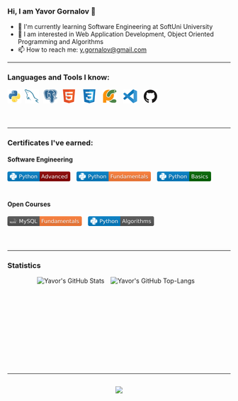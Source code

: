 ### Hi, I am Yavor Gornalov 👋
- 🌱 I'm currently learning Software Engineering at SoftUni University
- 🔭 I am interested in Web Application Development, Object Oriented Programming and Algorithms
- 📫 How to reach me: y.gornalov@gmail.com
<hr />

### Languages and Tools I know:
<div style="display: flex; flex-wrap: wrap">
  <img align="left" alt="python" height="32px" src="./icons/python_original_ico.svg" style="padding-right:0.5em; padding-bottom:0.5em;" />
  <img align="left" alt="mysql" height="32px" src="./icons/mysql_original_ico.svg" style="padding-right:10px; padding-bottom:0.5em;" />
  <img align="left" alt="postgresql" height="32px" src="./icons/postgresql_plain_ico.svg" style="padding-right:10px; padding-bottom:0.5em;" />
  <img align="left" alt="html5" height="32px" src="./icons/html5_original_ico.svg" style="padding-right:1em; padding-bottom:0.5em;" />
  <img align="left" alt="css3" height="32px" src="./icons/css3_original_ico.svg" style="padding-right:1em; padding-bottom:0.5em;" />
  <img align="left" alt="pycharm" height="32px" src="./icons/pycharm_original_ico.svg" style="padding-right:1em; padding-bottom:0.5em;" />
  <img align="left" alt="vscode" height="32px" src="./icons/vscode_original_ico.svg" style="padding-right:1em; padding-bottom:0.5em;" />
  <img align="left" alt="github" height="32px" src="./icons/github_original_ico.svg" style="padding-right:1em; padding-bottom:0.5em; " />
</div>
<br />
<br />
<hr />

### Certificates I've earned:
#### Software Engineering
<div style="display: flex; flex-wrap: wrap">
  <a href="./certificates/python_advanced_cert.jpeg"><img align="left" alt="advanced" height="22px" src="./badges/python_advanced_badge.svg" style="padding-right:1em; padding-bottom:0.5em;"/></a>
  <a href="./certificates/python_fundamentals_cert.jpeg"><img align="left" alt="fundamentals" height="22px" src="./badges/python_fundamentals_badge.svg" style="padding-right:1em; padding-bottom:0.5em;"/></a>
  <a href="./certificates/python_basics_cert.jpeg"><img align="left" alt="basics" height="22px" src="./badges/python_basics_badge.svg" style="padding-right:1em; padding-bottom:0.5em;"/></a>
</div>
<br />

#### Open Courses
<div style="display: flex; flex-wrap: wrap">
  <a href="./certificates/mysql_fundamentals_cert.jpeg"><img align="left" alt="mysql" height="22px" src="./badges/mysql_fundamentals_badge.svg" style="padding-right:1em; padding-bottom:0.5em;"/></a>
  <a href="./certificates/python_algorithms_cert.jpeg"><img align="left" alt="algorithms" height="22px" src="./badges/python_algorithms_badge.svg" style="padding-right:1em; padding-bottom:0.5em;"/></a>
</div>
<br />
<br />
<hr />

### Statistics
<div align="center" style="display: flex; flex-wrap: wrap; justify-content: center;">
  <img height=180 align="center" alt="Yavor's GitHub Stats" src="https://streak-stats.demolab.com?user=yavor-gornalov&theme=dark&border_radius=4.4&background=45%2C09131B%2C09131B&border=0C1A25" style="padding-right:1em; padding-bottom:0.5em;"/>
  <img height=180 align="center" alt="Yavor's GitHub Top-Langs" src="https://github-readme-stats-git-masterrstaa-rickstaa.vercel.app/api/top-langs/?username=yavor-gornalov&layout=compact&hide_border=false&title_color=ff652f&icon_color=FFE400&bg_color=09131B&text_color=ffffff&border_color=0c1a25" style="padding-right:1em; padding-bottom:0.5em;"/>
</div>
<br />
<hr />

<div align="center">
  <img src="https://komarev.com/ghpvc/?username=yavor-gornalov&style=flat-square" style="padding-top:1em; padding-bottom:1em;"/>
</div>
<br />


<!--
**yavor-gornalov/yavor-gornalov** is a ✨ _special_ ✨ repository because its `README.md` (this file) appears on your GitHub profile.

Here are some ideas to get you started:

- 🔭 I’m currently working on ...
- 🌱 I’m currently learning ...
- 👯 I’m looking to collaborate on ...
- 🤔 I’m looking for help with ...
- 💬 Ask me about ...
- 📫 How to reach me: ...
- 😄 Pronouns: ...
- ⚡ Fun fact: ...
-->
